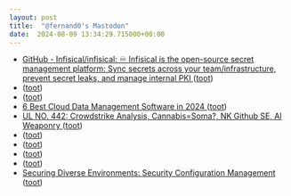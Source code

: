 ```yaml
---
layout: post
title:  "@fernand0's Mastodon"
date:  2024-08-09 13:34:29.715000+00:00
---
```

*  [GitHub - Infisical/infisical: ♾ Infisical is the open-source secret management platform: Sync secrets across your team/infrastructure, prevent secret leaks, and manage internal PKI ](https://github.com/Infisical/infisica) ([toot](https://mastodon.social/@fernand0/112932321342982708))
*  [ ](https://social.treehouse.systems/@Aissen) ([toot](https://mastodon.social/@fernand0/112932258558598793))
*  [ ](https://hispagatos.space/@moribundo) ([toot](https://mastodon.social/@fernand0/112932255442210633))
*  [6 Best Cloud Data Management Software in 2024 ](https://www.esecurityplanet.com/cloud/best-cloud-data-management-software) ([toot](https://mastodon.social/@fernand0/112931988928686976))
*  [UL NO. 442: Crowdstrike Analysis, Cannabis=Soma?, NK Github SE, AI Weaponry ](https://danielmiessler.com/p/ul-44) ([toot](https://mastodon.social/@fernand0/112931903899171756))
*  [ ](https://mastodon.social/users/fernand0/statuses/112931815405345436/activity) ([toot](https://mastodon.social/users/fernand0/statuses/112931815405345436/activity))
*  [ ](https://social.treehouse.systems/@Aissen) ([toot](https://mastodon.social/@fernand0/112931815235544278))
*  [ ](https://mastodon.social/users/fernand0/statuses/112931812287245812/activity) ([toot](https://mastodon.social/users/fernand0/statuses/112931812287245812/activity))
*  [ ](https://hispagatos.space/@moribundo) ([toot](https://mastodon.social/@fernand0/112931812069195745))
*  [Securing Diverse Environments: Security Configuration Management ](https://www.tripwire.com/state-of-security/securing-diverse-environments-security-configuration-managemen) ([toot](https://mastodon.social/@fernand0/112931555573757145))
